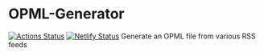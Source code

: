 # OPML-Generator
[![Actions Status](https://github.com/holdnet/OPML-Generator/workflows/BlazorOnNetlify/badge.svg)](https://github.com/holdnet/OPML-Generator/actions) [![Netlify Status](https://api.netlify.com/api/v1/badges/a9a3cd95-67db-4c87-b64a-8d68ccca8118/deploy-status)](https://app.netlify.com/sites/opml/deploys)
Generate an OPML file from various RSS feeds
